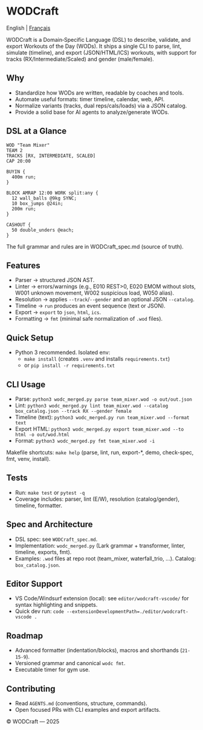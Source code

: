 # WODCraft

English | [Français](README.fr.md)

WODCraft is a Domain‑Specific Language (DSL) to describe, validate, and export Workouts of the Day (WODs). It ships a single CLI to parse, lint, simulate (timeline), and export (JSON/HTML/ICS) workouts, with support for tracks (RX/Intermediate/Scaled) and gender (male/female).

## Why
- Standardize how WODs are written, readable by coaches and tools.
- Automate useful formats: timer timeline, calendar, web, API.
- Normalize variants (tracks, dual reps/cals/loads) via a JSON catalog.
- Provide a solid base for AI agents to analyze/generate WODs.

## DSL at a Glance
```wod
WOD "Team Mixer"
TEAM 2
TRACKS [RX, INTERMEDIATE, SCALED]
CAP 20:00

BUYIN {
  400m run;
}

BLOCK AMRAP 12:00 WORK split:any {
  12 wall_balls @9kg SYNC;
  10 box_jumps @24in;
  200m run;
}

CASHOUT {
  50 double_unders @each;
}
```
The full grammar and rules are in WODCraft_spec.md (source of truth).

## Features
- Parser → structured JSON AST.
- Linter → errors/warnings (e.g., E010 REST>0, E020 EMOM without slots, W001 unknown movement, W002 suspicious load, W050 alias).
- Resolution → applies `--track`/`--gender` and an optional JSON `--catalog`.
- Timeline → `run` produces an event sequence (text or JSON).
- Export → `export` to `json`, `html`, `ics`.
- Formatting → `fmt` (minimal safe normalization of `.wod` files).

## Quick Setup
- Python 3 recommended. Isolated env:
  - `make install` (creates `.venv` and installs `requirements.txt`)
  - or `pip install -r requirements.txt`

## CLI Usage
- Parse: `python3 wodc_merged.py parse team_mixer.wod -o out/out.json`
- Lint: `python3 wodc_merged.py lint team_mixer.wod --catalog box_catalog.json --track RX --gender female`
- Timeline (text): `python3 wodc_merged.py run team_mixer.wod --format text`
- Export HTML: `python3 wodc_merged.py export team_mixer.wod --to html -o out/wod.html`
- Format: `python3 wodc_merged.py fmt team_mixer.wod -i`

Makefile shortcuts: `make help` (parse, lint, run, export-*, demo, check-spec, fmt, venv, install).

## Tests
- Run: `make test` or `pytest -q`
- Coverage includes: parser, lint (E/W), resolution (catalog/gender), timeline, formatter.

## Spec and Architecture
- DSL spec: see `WODCraft_spec.md`.
- Implementation: `wodc_merged.py` (Lark grammar + transformer, linter, timeline, exports, fmt).
- Examples: `.wod` files at repo root (team_mixer, waterfall_trio, …). Catalog: `box_catalog.json`.

## Editor Support
- VS Code/Windsurf extension (local): see `editor/wodcraft-vscode/` for syntax highlighting and snippets.
- Quick dev run: `code --extensionDevelopmentPath=./editor/wodcraft-vscode .`

## Roadmap
- Advanced formatter (indentation/blocks), macros and shorthands (`21-15-9`).
- Versioned grammar and canonical `wodc fmt`.
- Executable timer for gym use.

## Contributing
- Read `AGENTS.md` (conventions, structure, commands).
- Open focused PRs with CLI examples and export artifacts.

© WODCraft — 2025
